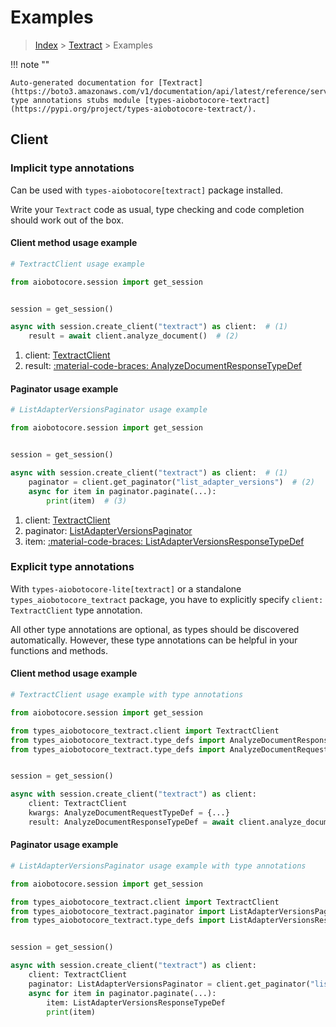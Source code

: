 # Examples

> [Index](../README.md) > [Textract](./README.md) > Examples

!!! note ""

    Auto-generated documentation for [Textract](https://boto3.amazonaws.com/v1/documentation/api/latest/reference/services/textract.html#textract)
    type annotations stubs module [types-aiobotocore-textract](https://pypi.org/project/types-aiobotocore-textract/).

## Client

### Implicit type annotations

Can be used with `types-aiobotocore[textract]` package installed.

Write your `Textract` code as usual,
type checking and code completion should work out of the box.



#### Client method usage example

```python
# TextractClient usage example

from aiobotocore.session import get_session


session = get_session()

async with session.create_client("textract") as client:  # (1)
    result = await client.analyze_document()  # (2)
```

1. client: [TextractClient](./client.md)
2. result: [:material-code-braces: AnalyzeDocumentResponseTypeDef](./type_defs.md#analyzedocumentresponsetypedef)



#### Paginator usage example

```python
# ListAdapterVersionsPaginator usage example

from aiobotocore.session import get_session


session = get_session()

async with session.create_client("textract") as client:  # (1)
    paginator = client.get_paginator("list_adapter_versions")  # (2)
    async for item in paginator.paginate(...):
        print(item)  # (3)
```

1. client: [TextractClient](./client.md)
2. paginator: [ListAdapterVersionsPaginator](./paginators.md#listadapterversionspaginator)
3. item: [:material-code-braces: ListAdapterVersionsResponseTypeDef](./type_defs.md#listadapterversionsresponsetypedef)




### Explicit type annotations

With `types-aiobotocore-lite[textract]`
or a standalone `types_aiobotocore_textract` package, you have to explicitly specify
`client: TextractClient` type annotation.

All other type annotations are optional, as types should be discovered automatically.
However, these type annotations can be helpful in your functions and methods.


#### Client method usage example

```python
# TextractClient usage example with type annotations

from aiobotocore.session import get_session

from types_aiobotocore_textract.client import TextractClient
from types_aiobotocore_textract.type_defs import AnalyzeDocumentResponseTypeDef
from types_aiobotocore_textract.type_defs import AnalyzeDocumentRequestTypeDef


session = get_session()

async with session.create_client("textract") as client:
    client: TextractClient
    kwargs: AnalyzeDocumentRequestTypeDef = {...}
    result: AnalyzeDocumentResponseTypeDef = await client.analyze_document(**kwargs)
```



#### Paginator usage example

```python
# ListAdapterVersionsPaginator usage example with type annotations

from aiobotocore.session import get_session

from types_aiobotocore_textract.client import TextractClient
from types_aiobotocore_textract.paginator import ListAdapterVersionsPaginator
from types_aiobotocore_textract.type_defs import ListAdapterVersionsResponseTypeDef


session = get_session()

async with session.create_client("textract") as client:
    client: TextractClient
    paginator: ListAdapterVersionsPaginator = client.get_paginator("list_adapter_versions")
    async for item in paginator.paginate(...):
        item: ListAdapterVersionsResponseTypeDef
        print(item)
```


